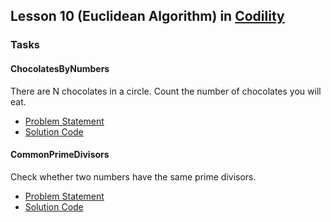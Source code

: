 ## Lesson 10 (Euclidean Algorithm) in [Codility](https://codility.com/programmers/lessons/10)

### Tasks

#### ChocolatesByNumbers
There are N chocolates in a circle. Count the number of chocolates you will eat.
* [Problem Statement](https://github.com/samiulhoque/codility-lessons/blob/master/src/Lesson10/ChocolatesByNumbers.md)
* [Solution Code](https://github.com/samiulhoque/codility-lessons/blob/master/src/Lesson10/ChocolatesByNumbers.php)

#### CommonPrimeDivisors
Check whether two numbers have the same prime divisors.
* [Problem Statement](https://github.com/samiulhoque/codility-lessons/blob/master/src/Lesson10/CommonPrimeDivisors.md)
* [Solution Code](https://github.com/samiulhoque/codility-lessons/blob/master/src/Lesson10/CommonPrimeDivisors.php)
